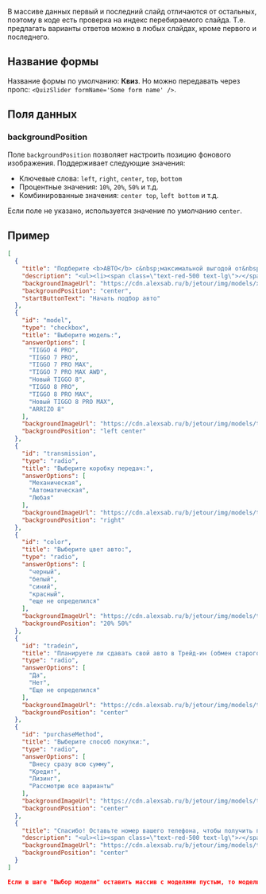 В массиве данных первый и последний слайд отличаются от остальных, поэтому в коде есть проверка на индекс перебираемого слайда. Т.е. предлагать варианты ответов можно в любых слайдах, кроме первого и последнего.

## Название формы
Название формы по умолчанию: **Квиз**. Но можно передавать через пропс: `<QuizSlider formName='Some form name' />`.

## Поля данных

### backgroundPosition
Поле `backgroundPosition` позволяет настроить позицию фонового изображения. Поддерживает следующие значения:
- Ключевые слова: `left`, `right`, `center`, `top`, `bottom`
- Процентные значения: `10%`, `20%`, `50%` и т.д.
- Комбинированные значения: `center top`, `left bottom` и т.д.

Если поле не указано, используется значение по умолчанию `center`.

## Пример

```json
[
  {
    "title": "Подберите <b>АВТО</b> с&nbsp;максимальной выгодой от&nbsp;официального дилера в&nbsp;<b>ГОРОДЕ!</b>",
    "description": "<ul><li><span class=\"text-red-500 text-lg\">✓</span>&nbsp;Подарки при покупке</li><li><span class=\"text-red-500 text-lg\">✓</span>&nbsp;Авторассрочка 0.01%</li><li><span class=\"text-red-500 text-lg\">✓</span>&nbsp;Выгодный Trade-In</li><li><span class=\"text-red-500 text-lg\">✓</span>&nbsp;Авто в наличии</li><li><span class=\"text-red-500 text-lg\">✓</span>&nbsp;Официальный дилер</li><li><span class=\"text-red-500 text-lg\">✓</span>&nbsp;Пишем здесь все, что угодно</li></ul>",
    "backgroundImageUrl": "https://cdn.alexsab.ru/b/jetour/img/models/x90plus/sections/1.webp",
    "backgroundPosition": "center",
    "startButtonText": "Начать подбор авто"
  },
  {
    "id": "model",
    "type": "checkbox",
    "title": "Выберите модель:",
    "answerOptions": [
      "TIGGO 4 PRO",
      "TIGGO 7 PRO",
      "TIGGO 7 PRO MAX",
      "TIGGO 7 PRO MAX AWD",
      "Новый TIGGO 8",
      "TIGGO 8 PRO",
      "TIGGO 8 PRO MAX",
      "Новый TIGGO 8 PRO MAX",
      "ARRIZO 8"
    ],
    "backgroundImageUrl": "https://cdn.alexsab.ru/b/jetour/img/models/t2/sections/1.webp",
    "backgroundPosition": "left center"
  },
  {
    "id": "transmission",
    "type": "radio",
    "title": "Выберите коробку передач:",
    "answerOptions": [
      "Механическая",
      "Автоматическая",
      "Любая"
    ],
    "backgroundImageUrl": "https://cdn.alexsab.ru/b/jetour/img/models/t2/sections/1.webp",
    "backgroundPosition": "right"
  },
  {
    "id": "color",
    "title": "Выберите цвет авто:",
    "type": "radio",
    "answerOptions": [
      "черный",
      "белый",
      "синий",
      "красный",
      "еще не определился"
    ],
    "backgroundImageUrl": "https://cdn.alexsab.ru/b/jetour/img/models/t2/sections/1.webp",
    "backgroundPosition": "20% 50%"
  },
  {
    "id": "tradein",
    "title": "Планируете ли сдавать свой авто в Трейд-ин (обмен старого авто на новый)",
    "type": "radio",
    "answerOptions": [
      "Да",
      "Нет",
      "Еще не определился"
    ],
    "backgroundImageUrl": "https://cdn.alexsab.ru/b/jetour/img/models/t2/sections/1.webp",
    "backgroundPosition": "center"
  },
  {
    "id": "purchaseMethod",
    "title": "Выберите способ покупки:",
    "type": "radio",
    "answerOptions": [
      "Внесу сразу всю сумму",
      "Кредит",
      "Лизинг",
      "Рассмотрю все варианты"
    ],
    "backgroundImageUrl": "https://cdn.alexsab.ru/b/jetour/img/models/t2/sections/1.webp",
    "backgroundPosition": "center"
  },
  {
    "title": "Спасибо! Оставьте номер вашего телефона, чтобы получить подробную консультацию по выбранному автомобилю.",
    "description": "<ul><li><span class=\"text-red-500 text-lg\">✓</span>&nbsp;Честная авторассрочка</li><li><span class=\"text-red-500 text-lg\">✓</span>&nbsp;Переплата 0%</li></ul>",
    "backgroundImageUrl": "https://cdn.alexsab.ru/b/jetour/img/models/t2/sections/1.webp",
    "backgroundPosition": "center"
  }
]

Если в шаге "Выбор модели" оставить массив с моделями пустым, то модели будут подставляться из файла `models.json`.
